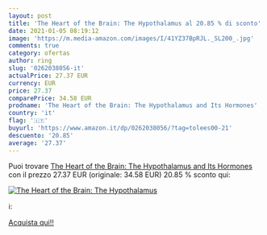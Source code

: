 ```yaml
---
layout: post
title: 'The Heart of the Brain: The Hypothalamus al 20.85 % di sconto'
date: 2021-01-05 08:19:12
image: 'https://m.media-amazon.com/images/I/41YZ37BpRJL._SL200_.jpg'
comments: true
category: ofertas
author: ring
slug: '0262038056-it'
actualPrice: 27.37 EUR
currency: EUR
price: 27.37
comparePrice: 34.58 EUR
prodname: 'The Heart of the Brain: The Hypothalamus and Its Hormones'
country: 'it'
flag: '🇮🇹'
buyurl: 'https://www.amazon.it/dp/0262038056/?tag=tolees00-21'
descuento: '20.85'
average: '27.37'
---
```


Puoi trovare [The Heart of the Brain: The Hypothalamus and Its Hormones](https://www.amazon.it/dp/0262038056/?tag=tolees00-21) con il prezzo 27.37 EUR (originale: 34.58 EUR) 20.85 % sconto qui:

[![The Heart of the Brain: The Hypothalamus](https://m.media-amazon.com/images/I/41YZ37BpRJL._SL200_.jpg)](https://www.amazon.it/dp/0262038056/?tag=tolees00-21)

ℹ️:


[Acquista qui!!](https://www.amazon.it/dp/0262038056/?tag=tolees00-21)
